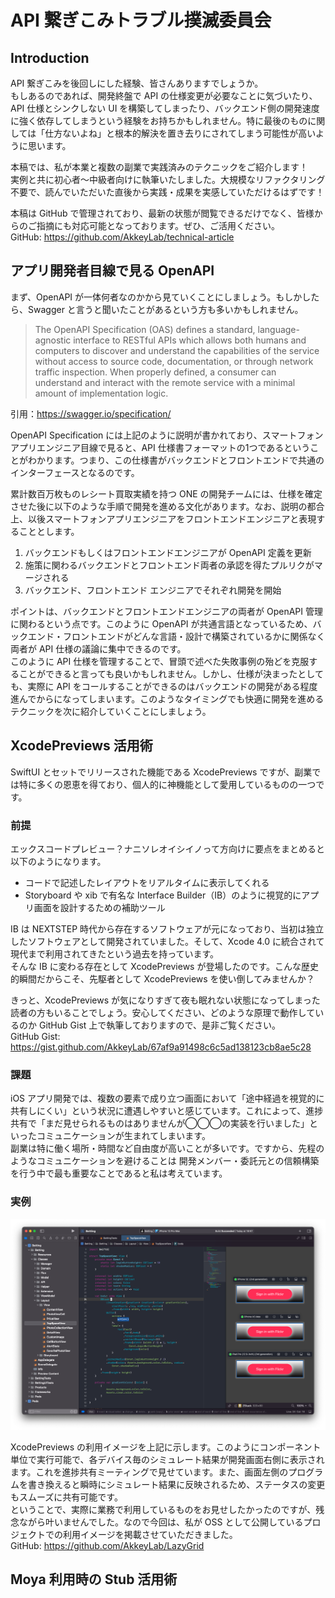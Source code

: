 # API 繋ぎこみトラブル撲滅委員会

## Introduction
API 繋ぎこみを後回しにした経験、皆さんありますでしょうか。  
もしあるのであれば、開発終盤で API の仕様変更が必要なことに気づいたり、API 仕様とシンクしない UI を構築してしまったり、バックエンド側の開発速度に強く依存してしまうという経験をお持ちかもしれません。特に最後のものに関しては「仕方ないよね」と根本的解決を置き去りにされてしまう可能性が高いように思います。

本稿では、私が本業と複数の副業で実践済みのテクニックをご紹介します！  
実例と共に初心者〜中級者向けに執筆いたしました。大規模なリファクタリング不要で、読んでいただいた直後から実践・成果を実感していただけるはずです！

本稿は GitHub で管理されており、最新の状態が閲覧できるだけでなく、皆様からのご指摘にも対応可能となっております。ぜひ、ご活用ください。  
GitHub: https://github.com/AkkeyLab/technical-article

## アプリ開発者目線で見る OpenAPI
まず、OpenAPI が一体何者なのかから見ていくことにしましょう。もしかしたら、Swagger と言うと聞いたことがあるという方も多いかもしれません。

> The OpenAPI Specification (OAS) defines a standard, language-agnostic interface to RESTful APIs which allows both humans and computers to discover and understand the capabilities of the service without access to source code, documentation, or through network traffic inspection. When properly defined, a consumer can understand and interact with the remote service with a minimal amount of implementation logic.

引用：https://swagger.io/specification/

OpenAPI Specification には上記のように説明が書かれており、スマートフォンアプリエンジニア目線で見ると、API 仕様書フォーマットの1つであるということがわかります。つまり、この仕様書がバックエンドとフロントエンドで共通のインターフェースとなるのです。

累計数百万枚ものレシート買取実績を持つ ONE の開発チームには、仕様を確定させた後に以下のような手順で開発を進める文化があります。なお、説明の都合上、以後スマートフォンアプリエンジニアをフロントエンドエンジニアと表現することとします。

1. バックエンドもしくはフロントエンドエンジニアが OpenAPI 定義を更新
2. 施策に関わるバックエンドとフロントエンド両者の承認を得たプルリクがマージされる
3. バックエンド、フロントエンド エンジニアでそれぞれ開発を開始

ポイントは、バックエンドとフロントエンドエンジニアの両者が OpenAPI 管理に関わるという点です。このように OpenAPI が共通言語となっているため、バックエンド・フロントエンドがどんな言語・設計で構築されているかに関係なく両者が API 仕様の議論に集中できるのです。  
このように API 仕様を管理することで、冒頭で述べた失敗事例の殆どを克服することができると言っても良いかもしれません。しかし、仕様が決まったとしても、実際に API をコールすることができるのはバックエンドの開発がある程度進んでからになってしまいます。このようなタイミングでも快適に開発を進めるテクニックを次に紹介していくことにしましょう。

## XcodePreviews 活用術
SwiftUI とセットでリリースされた機能である XcodePreviews ですが、副業では特に多くの恩恵を得ており、個人的に神機能として愛用しているものの一つです。

### 前提
エックスコードプレビュー？ナニソレオイシイノって方向けに要点をまとめると以下のようになります。

- コードで記述したレイアウトをリアルタイムに表示してくれる
- Storyboard や xib で有名な Interface Builder（IB）のように視覚的にアプリ画面を設計するための補助ツール

IB は NEXTSTEP 時代から存在するソフトウェアが元になっており、当初は独立したソフトウェアとして開発されていました。そして、Xcode 4.0 に統合されて現代まで利用されてきたという過去を持っています。  
そんな IB に変わる存在として XcodePreviews が登場したのです。こんな歴史的瞬間だからこそ、先駆者として XcodePreviews を使い倒してみませんか？

きっと、XcodePreviews が気になりすぎて夜も眠れない状態になってしまった読者の方もいることでしょう。安心してください、どのような原理で動作しているのか GitHub Gist 上で執筆しておりますので、是非ご覧ください。  
GitHub Gist: https://gist.github.com/AkkeyLab/67af9a91498c6c5ad138123cb8ae5c28

### 課題
iOS アプリ開発では、複数の要素で成り立つ画面において「途中経過を視覚的に共有しにくい」という状況に遭遇しやすいと感じています。これによって、進捗共有で「まだ見せられるものはありませんが◯◯◯の実装を行いました」といったコミュニケーションが生まれてしまいます。  
副業は特に働く場所・時間など自由度が高いことが多いです。ですから、先程のようなコミュニケーションを避けることは 開発メンバー・委託元との信頼構築 を行う中で最も重要なことであると私は考えています。

### 実例
![xcode-previews-sample](images/xcode-previews-sample.png)

XcodePreviews の利用イメージを上記に示します。このようにコンポーネント単位で実行可能で、各デバイス毎のシミュレート結果が開発画面右側に表示されます。これを進捗共有ミーティングで見せています。また、画面左側のプログラムを書き換えると瞬時にシミュレート結果に反映されるため、ステータスの変更もスムーズに共有可能です。  
ということで、実際に業務で利用しているものをお見せしたかったのですが、残念ながら叶いませんでした。なので今回は、私が OSS として公開しているプロジェクトでの利用イメージを掲載させていただきました。  
GitHub: https://github.com/AkkeyLab/LazyGrid

## Moya 利用時の Stub 活用術